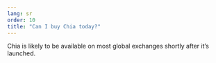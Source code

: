 ```yaml
---
lang: sr
order: 10
title: "Can I buy Chia today?"
---
```


Chia is likely to be available on most global exchanges shortly after it’s launched.
